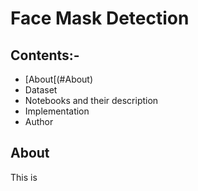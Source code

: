 # Face Mask Detection

## Contents:-
* [About[(#About)
* Dataset
* Notebooks and their description
* Implementation 
* Author

## About

This is 


